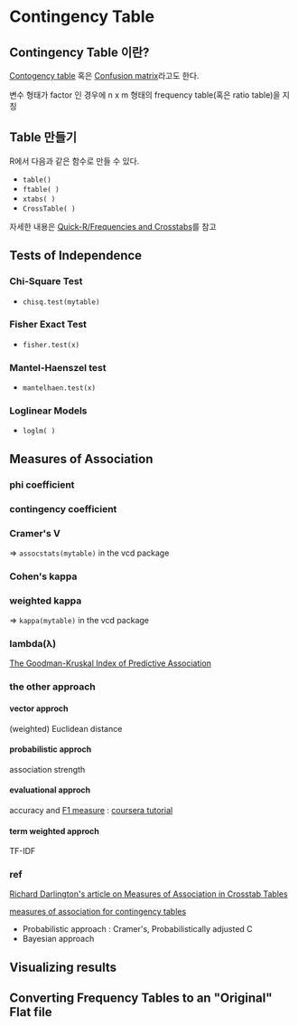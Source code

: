 # Contingency Table

## Contingency Table 이란?

[Contogency table](https://en.wikipedia.org/wiki/Contingency_table) 혹은 [Confusion matrix](https://en.wikipedia.org/wiki/Confusion_matrix)라고도 한다. 

변수 형태가 factor 인 경우에 n x m 형태의 frequency table(혹은 ratio table)을 지칭

## Table 만들기

R에서 다음과 같은 함수로 만들 수 있다. 

* `table()`
* `ftable( )`
* `xtabs( )`
* `CrossTable( )`

자세한 내용은 [Quick-R/Frequencies and Crosstabs](http://www.statmethods.net/stats/frequencies.html)를 참고

## Tests of Independence 

### Chi-Square Test

* `chisq.test(mytable)`

### Fisher Exact Test

* `fisher.test(x)`

### Mantel-Haenszel test

* `mantelhaen.test(x)`

### Loglinear Models 

* `loglm( )`

## Measures of Association 

### phi coefficient

### contingency coefficient

### Cramer's V

=> `assocstats(mytable)` in the vcd package

### Cohen's kappa

### weighted kappa

=> `kappa(mytable)` in the vcd package 

### lambda(λ) 

[The Goodman-Kruskal Index of Predictive Association](http://vassarstats.net/lamexp.html)

### the other approach

#### vector approch

(weighted) Euclidean distance

#### probabilistic approch

association strength

#### evaluational approch

accuracy and [F1 measure](https://en.wikipedia.org/wiki/F1_score) : [coursera tutorial](https://youtu.be/2akd6uwtowc)

#### term weighted approch

TF-IDF

### ref

[Richard Darlington's article on Measures of Association in Crosstab Tables](http://node101.psych.cornell.edu/Darlington/crosstab/TABLE0.HTM)

[measures of association for contingency tables](http://www.ucl.ac.uk/english-usage/staff/sean/resources/phimeasures.pdf)

* Probabilistic approach : Cramer's, Probabilistically adjusted C
* Bayesian approach 



## Visualizing results


## Converting Frequency Tables to an "Original" Flat file 
